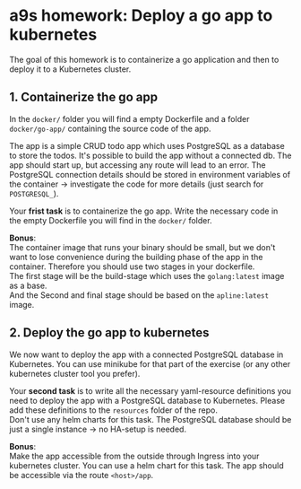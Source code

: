 # a9s homework: Deploy a go app to kubernetes

The goal of this homework is to containerize a go application
and then to deploy it to a Kubernetes cluster.

## 1. Containerize the go app

In the `docker/` folder you will find a empty Dockerfile and a folder `docker/go-app/` containing the source code of the app.

The app is a simple CRUD todo app which uses PostgreSQL as a
database to store the todos. It's possible to build the app without a connected db. The app should start up, but accessing any route will lead to an error.
The PostgreSQL connection details should be stored in environment variables of the container -> investigate the code for more details (just search for `POSTGRESQL_`).

Your **frist task** is to containerize the go app.
Write the necessary code in the empty Dockerfile you will find in the `docker/` folder.

**Bonus**:<br/>
The container image that runs your binary should be small, but we don't want to lose convenience during the building phase of the app in the container.
Therefore you should use two stages in your dockerfile.<br />
The first stage will be the build-stage which uses the `golang:latest` image as a base.<br/>
And the Second and final stage should be based on the `apline:latest` image.

## 2. Deploy the go app to kubernetes

We now want to deploy the app with a connected PostgreSQL database in Kubernetes. You can use minikube for that part of the exercise (or any other kubernetes cluster tool you prefer).

Your **second task** is to write all the necessary yaml-resource definitions you need to deploy the app with a PostgreSQL database to Kubernetes. Please add these definitions to the `resources` folder of the repo.<br/>
Don't use any helm charts for this task. The PostgreSQL database should be just a single instance -> no HA-setup is needed.

**Bonus**:<br/>
Make the app accessible from the outside through Ingress into your kubernetes cluster. You can use a helm chart for this task.
The app should be accessible via the route `<host>/app`.
